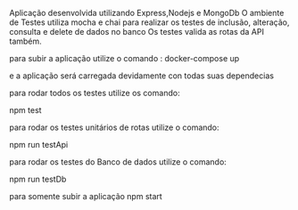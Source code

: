 Aplicação desenvolvida utilizando Express,Nodejs e MongoDb
O ambiente de Testes utiliza mocha e chai para realizar os testes de inclusão, alteração, consulta e delete de dados no banco
Os testes valida as rotas da API também.

para subir a aplicação utilize o comando :
docker-compose up

e a aplicação será carregada devidamente con todas suas dependecias

para rodar todos os testes utilize os comando:

npm test

para rodar os testes unitários de rotas utilize o comando:

npm run testApi

para rodar os testes do Banco de dados utilize o comando:

npm run testDb

para somente subir a aplicação 
npm start